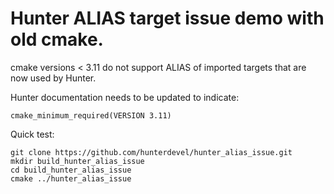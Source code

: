 Hunter ALIAS target issue demo with old cmake.
===

cmake versions < 3.11 do not support ALIAS of imported targets that are now used by Hunter. 

Hunter documentation needs to be updated to indicate:

```
cmake_minimum_required(VERSION 3.11)
```

Quick test:
```
git clone https://github.com/hunterdevel/hunter_alias_issue.git
mkdir build_hunter_alias_issue
cd build_hunter_alias_issue
cmake ../hunter_alias_issue
```
